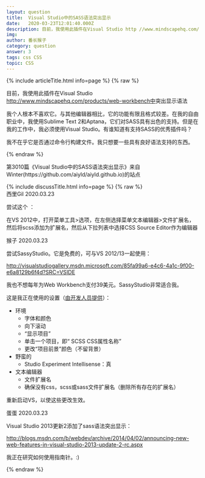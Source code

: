 ```yaml
---
layout: question
title:  Visual Studio中的SASS语法突出显示
date:   2020-03-23T12:01:40.000Z
description: 目前，我使用此插件在Visual Studio http //www.mindscapehq.com/products/web-workbench中突出显...
img: 
author: 番长猴子
category: question
answer: 3
tags: css CSS
topic: CSS
---
```

<div class="article-root">
  <div class="article">
    {% include articleTitle.html info=page %}
    {% raw %}
    <div class="article-content"><p><font style="vertical-align: inherit;"><font style="vertical-align: inherit;">目前，我使用此插件在Visual Studio </font><a href="http://www.mindscapehq.com/products/web-workbench" rel="noreferrer"><font style="vertical-align: inherit;">http://www.mindscapehq.com/products/web-workbench中</font></a><font style="vertical-align: inherit;">突出显示语法</font></font><a href="http://www.mindscapehq.com/products/web-workbench" rel="noreferrer"><font style="vertical-align: inherit;"></font></a> </p>

<p><font style="vertical-align: inherit;"><font style="vertical-align: inherit;">我个人根本不喜欢它。</font><font style="vertical-align: inherit;">与其他编辑器相比，它的功能有限且格式较差。</font><font style="vertical-align: inherit;">在我的自由职业中，我使用Sublime Text 2和Aptana，它们对SASS具有出色的支持。</font><font style="vertical-align: inherit;">但是在我的工作中，我必须使用Visual Studio。</font><font style="vertical-align: inherit;">有谁知道有支持SASS的优秀插件吗？</font></font></p>

<p><font style="vertical-align: inherit;"><font style="vertical-align: inherit;">我不在乎它是否通过命令行构建文件。</font><font style="vertical-align: inherit;">我只想要一些具有良好语法支持的东西。</font></font></p></div>
    {% endraw %}
  </div>
  <p class="winter_mark">第3010篇《Visual Studio中的SASS语法突出显示》来自Winter(https://github.com/aiyld/aiyld.github.io)的站点</p>
  <div class="discuss-wrapper">
    {% include discussTitle.html info=page %}
    {% raw %}
    <div class="discuss-item">
        <div class="discuss-parent">
          <div class="discuss-meta">
            <span class="discuss-user">西里Gil</span>
            <span class="discuss-time">2020.03.23</span>
          </div>
          <div class="discuss-comment"><p><font style="vertical-align: inherit;"><font style="vertical-align: inherit;">尝试这个 ：</font></font></p>

<p><font style="vertical-align: inherit;"><font style="vertical-align: inherit;">在VS 2012中，打开菜单工具&gt;选项，在左侧选择菜单文本编辑器&gt;文件扩展名，然后将scss添加为扩展名，然后从下拉列表中选择CSS Source Editor作为编辑器</font></font></p></div>
        </div></div><div class="discuss-item">
        <div class="discuss-parent">
          <div class="discuss-meta">
            <span class="discuss-user">猴子</span>
            <span class="discuss-time">2020.03.23</span>
          </div>
          <div class="discuss-comment"><p><font style="vertical-align: inherit;"><font style="vertical-align: inherit;">尝试SassyStudio。</font><font style="vertical-align: inherit;">它是免费的，可与VS 2012/13一起使用：</font></font></p>

<p><a href="http://visualstudiogallery.msdn.microsoft.com/85fa99a6-e4c6-4a1c-9f00-e6a8129b6f4d?SRC=VSIDE"><font style="vertical-align: inherit;"><font style="vertical-align: inherit;">http://visualstudiogallery.msdn.microsoft.com/85fa99a6-e4c6-4a1c-9f00-e6a8129b6f4d?SRC=VSIDE</font></font></a></p>

<p><font style="vertical-align: inherit;"><font style="vertical-align: inherit;">我也不想每年为Web Workbench支付39美元。</font><font style="vertical-align: inherit;">SassyStudio非常适合我。</font></font></p>

<p><font style="vertical-align: inherit;"><font style="vertical-align: inherit;">这是我正在使用的设置（</font></font><a href="https://github.com/darrenkopp/SassyStudio/issues/27"><font style="vertical-align: inherit;"><font style="vertical-align: inherit;">由开发人员提供</font></font></a><font style="vertical-align: inherit;"><font style="vertical-align: inherit;">）：</font></font></p>

<ul>
<li><font style="vertical-align: inherit;"><font style="vertical-align: inherit;">环境
</font></font><ul>
<li><font style="vertical-align: inherit;"><font style="vertical-align: inherit;">字体和颜色</font></font></li>
<li><font style="vertical-align: inherit;"><font style="vertical-align: inherit;">向下滚动</font></font></li>
<li><font style="vertical-align: inherit;"><font style="vertical-align: inherit;">“显示项目”</font></font></li>
<li><font style="vertical-align: inherit;"><font style="vertical-align: inherit;">单击一个项目，即“ SCSS CSS属性名称”</font></font></li>
<li><font style="vertical-align: inherit;"><font style="vertical-align: inherit;">更改“项目前景”颜色（不留背景）</font></font></li>
</ul></li>
<li><font style="vertical-align: inherit;"><font style="vertical-align: inherit;">野蛮的
</font></font><ul>
<li><font style="vertical-align: inherit;"><font style="vertical-align: inherit;">Studio Experiment Intellisense：真</font></font></li>
</ul></li>
<li><font style="vertical-align: inherit;"><font style="vertical-align: inherit;">文本编辑器
</font></font><ul>
<li><font style="vertical-align: inherit;"><font style="vertical-align: inherit;">文件扩展名</font></font></li>
<li><font style="vertical-align: inherit;"><font style="vertical-align: inherit;">确保没有css，scss或sass文件扩展名（删除所有存在的扩展名）</font></font></li>
</ul></li>
</ul>

<p><font style="vertical-align: inherit;"><font style="vertical-align: inherit;">重新启动VS，以使这些更改生效。</font></font></p></div>
        </div></div><div class="discuss-item">
        <div class="discuss-parent">
          <div class="discuss-meta">
            <span class="discuss-user">蛋蛋</span>
            <span class="discuss-time">2020.03.23</span>
          </div>
          <div class="discuss-comment"><p><font style="vertical-align: inherit;"><font style="vertical-align: inherit;">Visual Studio 2013更新2添加了sass语法突出显示：</font></font></p>

<p><a href="http://blogs.msdn.com/b/webdev/archive/2014/04/02/announcing-new-web-features-in-visual-studio-2013-update-2-rc.aspx" rel="nofollow"><font style="vertical-align: inherit;"><font style="vertical-align: inherit;">http://blogs.msdn.com/b/webdev/archive/2014/04/02/announcing-new-web-features-in-visual-studio-2013-update-2-rc.aspx</font></font></a></p>

<p><font style="vertical-align: inherit;"><font style="vertical-align: inherit;">我正在研究如何使用指南针。</font><font style="vertical-align: inherit;">:)</font></font></p></div>
        </div></div>
    {% endraw %}
  </div>
<div>
